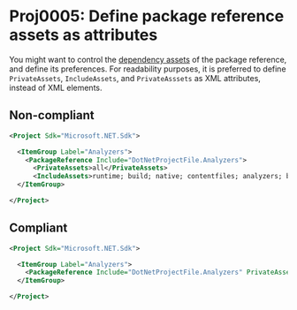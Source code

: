 # Proj0005: Define package reference assets as attributes
You might want to control the [dependency assets](https://learn.microsoft.com/en-us/nuget/consume-packages/package-references-in-project-files#controlling-dependency-assets)
of the package reference, and define its preferences. For readability purposes,
it is preferred to define `PrivateAssets`, `IncludeAssets`, and `PrivateAsssets`
as XML attributes, instead of XML elements.

## Non-compliant
``` XML
<Project Sdk="Microsoft.NET.Sdk">

  <ItemGroup Label="Analyzers">
    <PackageReference Include="DotNetProjectFile.Analyzers">
      <PrivateAssets>all</PrivateAssets>
      <IncludeAssets>runtime; build; native; contentfiles; analyzers; buildtransitive</IncludeAssets>
  </ItemGroup>

</Project>
```

## Compliant
``` XML
<Project Sdk="Microsoft.NET.Sdk">

  <ItemGroup Label="Analyzers">
    <PackageReference Include="DotNetProjectFile.Analyzers" PrivateAssets="all" IncludeAssets="runtime; build; native; contentfiles; analyzers; buildtransitive" />
  </ItemGroup>

</Project>
```
